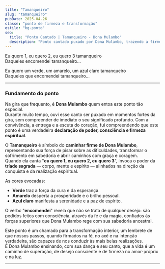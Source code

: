 ```yaml
---
title: "Tamanqueiro"
slug: "tamanqueiro"
pubDate: 2025-04-26
classe: "ponto de firmeza e transformação"
estilo: "bg-ponto"
seo:
  title: "Ponto Cantado | Tamanqueiro - Dona Mulambo"
  description: "Ponto cantado puxado por Dona Mulambo, trazendo a firmeza do caminhar, a magia das cores e o despertar da consciência nos caminhos da vida."
---
```


Eu quero 1, eu quero 2, eu quero 3 tamanqueiro  
Daqueles encomendei tamanqueiro...  

Eu quero um verde, um amarelo, um azul claro tamanqueiro  
Daqueles que encomendei tamanqueiro...

---

### Fundamento do ponto

Na gira que frequento, é **Dona Mulambo** quem entoa este ponto tão especial.  
Durante muito tempo, ouvi esse canto ser puxado em momentos fortes da gira, sem compreender de imediato o seu significado profundo. Com a convivência, a entrega e a escuta do coração, fui compreendendo que este ponto é uma verdadeira **declaração de poder, consciência e firmeza espiritual**.

O **Tamanqueiro** é símbolo do **caminhar firme de Dona Mulambo**, representando sua força de pisar sobre as dificuldades, transformar o sofrimento em sabedoria e abrir caminhos com graça e coragem.  
Quando ela canta "**eu quero 1, eu quero 2, eu quero 3**", invoca o poder da **tríade sagrada** — corpo, mente e espírito — alinhados na direção da conquista e da realização espiritual.

As cores evocadas:
- **Verde** traz a força da cura e da esperança.
- **Amarelo** desperta a prosperidade e o brilho pessoal.
- **Azul claro** manifesta a serenidade e a paz de espírito.

O verbo "**encomendei**" revela que não se trata de qualquer desejo: são pedidos feitos com consciência, através da fé e da magia, confiados às forças superiores que Dona Mulambo rege com sua sabedoria ancestral.

Este ponto é um chamado para a transformação interior, um lembrete de que nossos passos, quando firmados na fé, no axé e na intenção verdadeira, são capazes de nos conduzir às mais belas realizações.  
É Dona Mulambo ensinando, com sua dança e seu canto, que a vida é um caminho de superação, de desejo consciente e de firmeza no amor-próprio e na luz.

---

